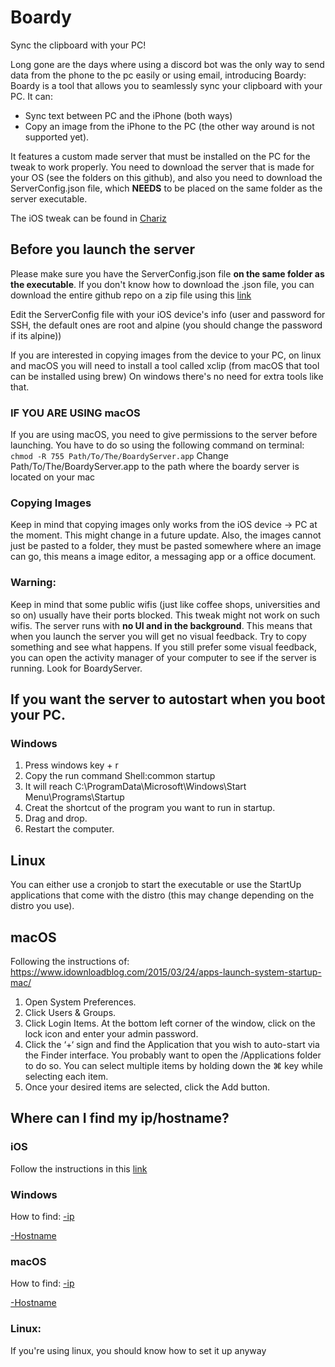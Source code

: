 # Boardy
Sync the clipboard with your PC!

Long gone are the days where using a discord bot was the only way to send data from the phone to the pc easily or using email, introducing Boardy:
Boardy is a tool that allows you to seamlessly sync your clipboard with your PC. It can:
- Sync text between PC and the iPhone (both ways)
- Copy an image from the iPhone to the PC (the other way around is not supported yet). 

It features a custom made server that must be installed on the PC for the tweak to work properly.
You need to download the server that is made for your OS (see the folders on this github), and also you need to download the ServerConfig.json file, which **NEEDS** to be placed on the same folder as the server executable.

The iOS tweak can be found in [Chariz](https://chariz.com/buy/boardy)

## Before you launch the server
Please make sure you have the ServerConfig.json file **on the same folder as the executable**. If you don't know how to download the .json file, you can download the entire github repo on a zip file using this [link](https://github.com/Greg0109/BoardyServer/archive/master.zip)

Edit the ServerConfig file with your iOS device's info (user and password for SSH, the default ones are root and alpine (you should change the password if its alpine))

If you are interested in copying images from the device to your PC, on linux and macOS you will need to install a tool called xclip (from macOS that tool can be installed using brew)
On windows there's no need for extra tools like that.

### IF YOU ARE USING macOS
If you are using macOS, you need to give permissions to the server before launching. 
You have to do so using the following command on terminal:
```chmod -R 755 Path/To/The/BoardyServer.app```
Change Path/To/The/BoardyServer.app to the path where the boardy server is located on your mac

### Copying Images
Keep in mind that copying images only works from the iOS device -> PC at the moment. This might change in a future update.
Also, the images cannot just be pasted to a folder, they must be pasted somewhere where an image can go, this means a image editor, a messaging app or a office document.

### Warning:
 Keep in mind that some public wifis (just like coffee shops, universities and so on) usually have their ports blocked. This tweak might not work on such wifis.
 The server runs with **no UI and in the background**. This means that when you launch the server you will get no visual feedback. Try to copy something and see what happens. If you still prefer some visual feedback, you can open the activity manager of your computer to see if the server is running. Look for BoardyServer.

## If you want the server to autostart when you boot your PC.
### Windows
1. Press windows key + r
2. Copy the run command Shell:common startup
3. It will reach C:\ProgramData\Microsoft\Windows\Start Menu\Programs\Startup
4. Creat the shortcut of the program you want to run in startup.
5. Drag and drop.
6. Restart the computer. 

## Linux
You can either use a cronjob to start the executable or use the StartUp applications that come with the distro (this may change depending on the distro you use).

## macOS

Following the instructions of: https://www.idownloadblog.com/2015/03/24/apps-launch-system-startup-mac/

1. Open System Preferences.
2. Click Users & Groups.
3. Click Login Items. At the bottom left corner of the window, click on the lock icon and enter your admin password.
4. Click the ‘+‘ sign and find the Application that you wish to auto-start via the Finder interface. You probably want to open the /Applications folder to do so. You can select multiple items by holding down the ⌘ key while selecting each item.
5. Once your desired items are selected, click the Add button.

## Where can I find my ip/hostname?

### iOS
Follow the instructions in this [link](https://www.businessinsider.com/how-to-find-ip-address-on-ipad)

### Windows
How to find:
[-ip](https://support.microsoft.com/en-us/windows/find-your-ip-address-f21a9bbc-c582-55cd-35e0-73431160a1b9)

[-Hostname](https://kb.iu.edu/d/avza#:~:text=From%20the%20Start%20menu%2C%20select,the%20machine%20without%20the%20domain.)

### macOS
How to find:
[-ip](https://www.hellotech.com/guide/for/how-to-find-ip-address-on-mac)

[-Hostname](https://support.apple.com/guide/mac-help/find-your-computers-name-and-network-address-mchlp1177/mac#:~:text=Find%20your%20computer's%20local%20hostname&text=Bonjour%2Dcompatible%20services.-,On%20your%20Mac%2C%20choose%20Apple%20menu,System%20Preferences%2C%20then%20click%20Sharing.&text=Your%20computer's%20local%20hostname%20is,the%20top%20of%20Sharing%20preferences.)

### Linux:
If you're using linux, you should know how to set it up anyway